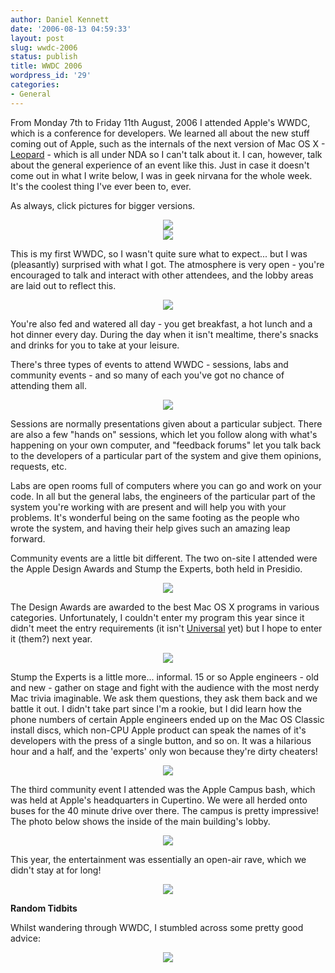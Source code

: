 ```yaml
---
author: Daniel Kennett
date: '2006-08-13 04:59:33'
layout: post
slug: wwdc-2006
status: publish
title: WWDC 2006
wordpress_id: '29'
categories:
- General
---
```


From Monday 7th to Friday 11th August, 2006 I attended Apple's WWDC, which is a conference for developers. We learned all about the new stuff coming out of Apple, such as the internals of the next version of Mac OS X - <a href="http://www.apple.com/macosx/leopard/">Leopard</a> - which is all under NDA so I can't talk about it. I can, however, talk about the general experience of an event like this. Just in case it doesn't come out in what I write below, I was in geek nirvana for the whole week. It's the coolest thing I've ever been to, ever.

<!--more-->

As always, click pictures for bigger versions.

<center><a href="http://ikennd.ac/pictures/wwdc/conf/IMG_0929_big.jpg"><img src="http://ikennd.ac/pictures/wwdc/conf/IMG_0929.jpg"/></a></center>

<center><a href="http://ikennd.ac/pictures/wwdc/conf/IMG_0918_big.jpg"><img src="http://ikennd.ac/pictures/wwdc/conf/IMG_0918.jpg"/></a></center>

This is my first WWDC, so I wasn't quite sure what to expect... but I was (pleasantly) surprised with what I got. The atmosphere is very open - you're encouraged to talk and interact with other attendees, and the lobby areas are laid out to reflect this. 

<center><a href="http://ikennd.ac/pictures/wwdc/conf/IMG_0935_big.jpg"><img src="http://ikennd.ac/pictures/wwdc/conf/IMG_0935.jpg"/></a></center>

You're also fed and watered all day - you get breakfast, a hot lunch and a hot dinner every day. During the day when it isn't mealtime, there's snacks and drinks for you to take at your leisure. 

There's three types of events to attend WWDC - sessions, labs and community events - and so many of each you've got no chance of attending them all. 

<center><a href="http://ikennd.ac/pictures/wwdc/conf/IMG_0927_big.jpg"><img src="http://ikennd.ac/pictures/wwdc/conf/IMG_0927.jpg"/></a></center>

Sessions are normally presentations given about a particular subject. There are also a few "hands on" sessions, which let you follow along with what's happening on your own computer, and "feedback forums" let you talk back to the developers of a particular part of the system and give them opinions, requests, etc. 

Labs are open rooms full of computers where you can go and work on your code. In all but the general labs, the engineers of the particular part of the system you're working with are present and will help you with your problems. It's wonderful being on the same footing as the people who wrote the system, and having their help gives such an amazing leap forward.

Community events are a little bit different. The two on-site I attended were the Apple Design Awards and Stump the Experts, both held in Presidio.

<center><a href="http://ikennd.ac/pictures/wwdc/conf/IMG_0938_big.jpg"><img src="http://ikennd.ac/pictures/wwdc/conf/IMG_0938.jpg"/></a></center>

The Design Awards are awarded to the best Mac OS X programs in various categories. Unfortunately, I couldn't enter my program this year since it didn't meet the entry requirements (it isn't <a href="http://www.apple.com/universal/">Universal</a> yet) but I hope to enter it (them?) next year.

<center><a href="http://ikennd.ac/pictures/wwdc/conf/IMG_0923_big.jpg"><img src="http://ikennd.ac/pictures/wwdc/conf/IMG_0923.jpg"/></a></center>

Stump the Experts is a little more... informal. 15 or so Apple engineers - old and new - gather on stage and fight with the audience with the most nerdy Mac trivia imaginable. We ask them questions, they ask them back and we battle it out. I didn't take part since I'm a rookie, but I did learn how the phone numbers of certain Apple engineers ended up on the Mac OS Classic install discs, which non-CPU Apple product can speak the names of it's developers with the press of a single button, and so on. It was a hilarious hour and a half, and the 'experts' only won because they're dirty cheaters!

<center><a href="http://ikennd.ac/pictures/wwdc/conf/IMG_0946_big.jpg"><img src="http://ikennd.ac/pictures/wwdc/conf/IMG_0946.jpg"/></a></center>

The third community event I attended was the Apple Campus bash, which was held at Apple's headquarters in Cupertino. We were all herded onto buses for the 40 minute drive over there. The campus is pretty impressive! The photo below shows the inside of the main building's lobby.

<center><a href="http://ikennd.ac/pictures/wwdc/conf/IMG_0950_big.jpg"><img src="http://ikennd.ac/pictures/wwdc/conf/IMG_0950.jpg"/></a></center> 

This year, the entertainment was essentially an open-air rave, which we didn't stay at for long!

<center><a href="http://ikennd.ac/pictures/wwdc/conf/IMG_0960_big.jpg"><img src="http://ikennd.ac/pictures/wwdc/conf/IMG_0960.jpg"/></a></center>

<b>Random Tidbits</b>

Whilst wandering through WWDC, I stumbled across some pretty good advice:

<center><a href="http://ikennd.ac/pictures/wwdc/conf/IMG_0933_big.jpg"><img src="http://ikennd.ac/pictures/wwdc/conf/IMG_0933.jpg"/></a></center>
